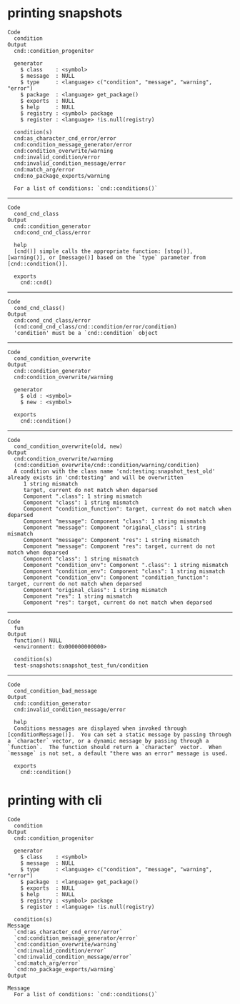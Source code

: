 # printing snapshots

    Code
      condition
    Output
      cnd::condition_progenitor
      
      generator
        $ class    : <symbol> 
        $ message  : NULL
        $ type     : <language> c("condition", "message", "warning", "error")
        $ package  : <language> get_package()
        $ exports  : NULL
        $ help     : NULL
        $ registry : <symbol> package
        $ register : <language> !is.null(registry)
      
      condition(s)
      cnd:as_character_cnd_error/error
      cnd:condition_message_generator/error
      cnd:condition_overwrite/warning
      cnd:invalid_condition/error
      cnd:invalid_condition_message/error
      cnd:match_arg/error
      cnd:no_package_exports/warning
      
      For a list of conditions: `cnd::conditions()`

---

    Code
      cond_cnd_class
    Output
      cnd::condition_generator
      cnd:cond_cnd_class/error 
      
      help
      [cnd()] simple calls the appropriate function: [stop()], [warning()], or [message()] based on the `type` parameter from [cnd::condition()]. 
      
      exports
        cnd::cnd()

---

    Code
      cond_cnd_class()
    Output
      cnd:cond_cnd_class/error
      (cnd:cond_cnd_class/cnd::condition/error/condition)
      'condition' must be a `cnd::condition` object

---

    Code
      cond_condition_overwrite
    Output
      cnd::condition_generator
      cnd:condition_overwrite/warning 
      
      generator
        $ old : <symbol> 
        $ new : <symbol> 
      
      exports
        cnd::condition()

---

    Code
      cond_condition_overwrite(old, new)
    Output
      cnd:condition_overwrite/warning
      (cnd:condition_overwrite/cnd::condition/warning/condition)
      A condition with the class name 'cnd:testing:snapshot_test_old' already exists in 'cnd:testing' and will be overwritten
         1 string mismatch
         target, current do not match when deparsed
         Component ".class": 1 string mismatch
         Component "class": 1 string mismatch
         Component "condition_function": target, current do not match when deparsed
         Component "message": Component "class": 1 string mismatch
         Component "message": Component "original_class": 1 string mismatch
         Component "message": Component "res": 1 string mismatch
         Component "message": Component "res": target, current do not match when deparsed
         Component "class": 1 string mismatch
         Component "condition_env": Component ".class": 1 string mismatch
         Component "condition_env": Component "class": 1 string mismatch
         Component "condition_env": Component "condition_function": target, current do not match when deparsed
         Component "original_class": 1 string mismatch
         Component "res": 1 string mismatch
         Component "res": target, current do not match when deparsed

---

    Code
      fun
    Output
      function() NULL
      <environment: 0x000000000000>
      
      condition(s)
      test-snapshots:snapshot_test_fun/condition

---

    Code
      cond_condition_bad_message
    Output
      cnd::condition_generator
      cnd:invalid_condition_message/error 
      
      help
      Conditions messages are displayed when invoked through [conditionMessage()].  You can set a static message by passing through a `character` vector, or a dynamic message by passing through a `function`.  The function should return a `character` vector.  When `message` is not set, a default "there was an error" message is used. 
      
      exports
        cnd::condition()

# printing with cli

    Code
      condition
    Output
      cnd::condition_progenitor
      
      generator
        $ class    : <symbol> 
        $ message  : NULL
        $ type     : <language> c("condition", "message", "warning", "error")
        $ package  : <language> get_package()
        $ exports  : NULL
        $ help     : NULL
        $ registry : <symbol> package
        $ register : <language> !is.null(registry)
      
      condition(s)
    Message
      `cnd:as_character_cnd_error/error`
      `cnd:condition_message_generator/error`
      `cnd:condition_overwrite/warning`
      `cnd:invalid_condition/error`
      `cnd:invalid_condition_message/error`
      `cnd:match_arg/error`
      `cnd:no_package_exports/warning`
    Output
      
    Message
      For a list of conditions: `cnd::conditions()`

